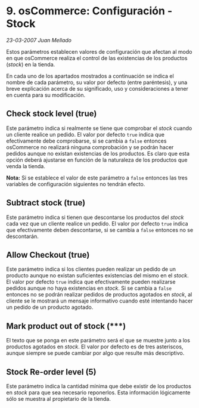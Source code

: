 # 9. osCommerce: Configuración - Stock

_23-03-2007_ _Juan Mellado_

Estos parámetros establecen valores de configuración que afectan al modo en que osCommerce realiza el control de las existencias de los productos (_stock_) en la tienda.

En cada uno de los apartados mostrados a continuación se indica el nombre de cada parámetro, su valor por defecto (entre paréntesis), y una breve explicación acerca de su significado, uso y consideraciones a tener en cuenta para su modificación.

## Check stock level (true)

Este parámetro indica si realmente se tiene que comprobar el _stock_ cuando un cliente realice un pedido. El valor por defecto ```true``` indica que efectivamente debe comprobarse, si se cambia a ```false``` entonces osCommerce no realizará ninguna comprobación y se podrán hacer pedidos aunque no existan existencias de los productos. Es claro que esta opción deberá ajustarse en función de la naturaleza de los productos que venda la tienda.

**Nota:** Si se establece el valor de este parámetro a ```false``` entonces las tres variables de configuración siguientes no tendrán efecto.

## Subtract stock (true)

Este parámetro indica si tienen que descontarse los productos del _stock_ cada vez que un cliente realice un pedido. El valor por defecto ```true``` indica que efectivamente deben descontarse, si se cambia a ```false``` entonces no se descontarán.

## Allow Checkout (true)

Este parámetro indica si los clientes pueden realizar un pedido de un producto aunque no existan suficientes existencias del mismo en el _stock_. El valor por defecto ```true``` indica que efectivamente pueden realizarse pedidos aunque no haya existencias en _stock_. Si se cambia a ```false``` entonces no se podrán realizar pedidos de productos agotados en _stock_, al cliente se le mostrará un mensaje informativo cuando esté intentando hacer un pedido de un producto agotado.

## Mark product out of stock (***)

El texto que se ponga en este parámetro será el que se muestre junto a los productos agotados en _stock_. El valor por defecto es de tres asteriscos, aunque siempre se puede cambiar por algo que resulte más descriptivo.

## Stock Re-order level (5)

Este parámetro indica la cantidad mínima que debe existir de los productos en _stock_ para que sea necesario reponerlos. Esta información lógicamente sólo se muestra al propietario de la tienda.
